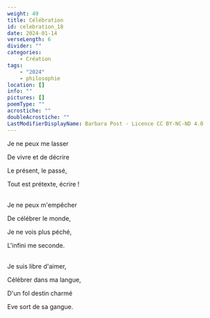 ```yaml
---
weight: 49
title: Célébration
id: celebration_18
date: 2024-01-14
verseLength: 6
divider: ""
categories:
    - Création
tags:
    - "2024"
    - philosophie
location: []
info: ""
pictures: []
poemType: ""
acrostiche: ""
doubleAcrostiche: ""
LastModifierDisplayName: Barbara Post - Licence CC BY-NC-ND 4.0
---
```

Je ne peux me lasser

De vivre et de décrire

Le présent, le passé,

Tout est prétexte, écrire !

 \
Je ne peux m'empêcher

De célébrer le monde,

Je ne vois plus péché,

L'infini me seconde.

 \
Je suis libre d'aimer,

Célébrer dans ma langue,

D'un fol destin charmé

Eve sort de sa gangue.
